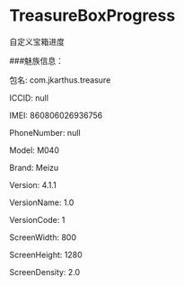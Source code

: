 # TreasureBoxProgress
自定义宝箱进度

###魅族信息：
<p>包名: com.jkarthus.treasure
<p>ICCID: null
<p>IMEI: 860806026936756
<p>PhoneNumber: null
<p>Model: M040
<p>Brand: Meizu
<p>Version: 4.1.1
<p>VersionName: 1.0
<p>VersionCode: 1
<p>ScreenWidth: 800
<p>ScreenHeight: 1280
<p>ScreenDensity: 2.0